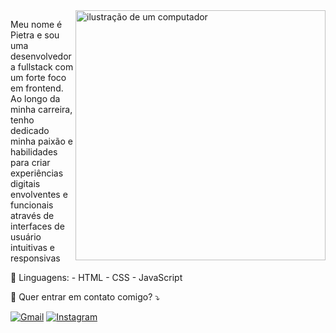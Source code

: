 <img src="https://raw.githubusercontent.com/MicaelliMedeiros/micaellimedeiros/master/image/computer-illustration.png" alt="ilustração de um computador" min-width="400px" max-width="400px" width="400px" align="right">

<p align="left"> 
  Meu nome é Pietra e sou uma desenvolvedora fullstack com um forte foco em frontend. Ao longo da minha carreira, tenho dedicado minha paixão e habilidades para criar experiências digitais envolventes e funcionais através de interfaces de usuário intuitivas e responsivas
</p>

<p align="left">
  🦄 Linguagens: 
  - HTML
  - CSS
  - JavaScript
</p>

<p align="left">
  💌 Quer entrar em contato comigo? ⤵️
</p>

<p align="left">
  <a href="pietracosta.dev@gmail.com" title="Gmail">
  <img src="https://img.shields.io/badge/-Gmail-FF0000?style=flat-square&labelColor=FF0000&logo=gmail&logoColor=white&link=LINK-DO-SEU-GMAIL" alt="Gmail"/></a>
  <a href="www.linkedin.com/in/pietra-costa-dev" title="LinkedIn">
  <a href="https://www.instagram.com/pietracosta.dev/?igsh=MW5ubnBiazl6dGlpcw%3D%3D" title="Instagram">
  <img src="https://img.shields.io/badge/-Instagram-DF0174?style=flat-square&labelColor=DF0174&logo=instagram&logoColor=white&link=LINK-DO-SEU-INSTAGRAM" alt="Instagram"/></a>
</p>
